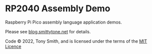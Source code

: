 # RP2040 Assembly Demo

Raspberry Pi Pico assembly language application demos.

Please see [blog.smittytone.net](https://blog.smittytone.net) for details.

Code © 2022, Tony Smith, and is licensed under the terms of the [MIT Licence](./LICENSE.md)